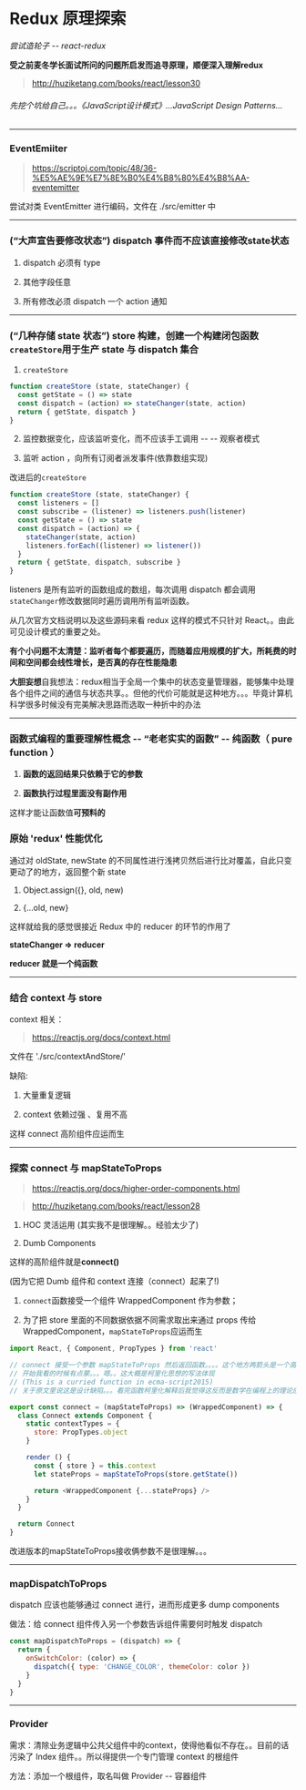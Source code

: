 # Redux 原理探索

*尝试造轮子 -- react-redux*

**受之前麦冬学长面试所问的问题所启发而追寻原理，顺便深入理解redux**

> http://huziketang.com/books/react/lesson30

###### 先挖个坑给自己。。。《JavaScript设计模式》...JavaScript Design Patterns...

---

### EventEmiiter

> https://scriptoj.com/topic/48/36-%E5%AE%9E%E7%8E%B0%E4%B8%80%E4%B8%AA-eventemitter

尝试对类 EventEmitter 进行编码，文件在 ./src/emitter 中

---

### (“大声宣告要修改状态”) dispatch 事件而不应该直接修改state状态

1. dispatch 必须有 type

2. 其他字段任意

3. 所有修改必须 dispatch 一个 action 通知

---

### (“几种存储 state 状态”) store 构建，创建一个构建闭包函数`createStore`用于生产 state 与 dispatch 集合

1. `createStore`

``` javascript
function createStore (state, stateChanger) {
  const getState = () => state
  const dispatch = (action) => stateChanger(state, action)
  return { getState, dispatch }
}
```

2. 监控数据变化，应该监听变化，而不应该手工调用 -- -- 观察者模式

3. 监听 action ，向所有订阅者派发事件(依靠数组实现)


改进后的`createStore`

``` javascript
function createStore (state, stateChanger) {
  const listeners = []
  const subscribe = (listener) => listeners.push(listener)
  const getState = () => state
  const dispatch = (action) => {
    stateChanger(state, action)
    listeners.forEach((listener) => listener())
  }
  return { getState, dispatch, subscribe }
}
```

listeners 是所有监听的函数组成的数组，每次调用 dispatch 都会调用`stateChanger`修改数据同时遍历调用所有监听函数。

从几次官方文档说明以及这些源码来看 redux 这样的模式不只针对 React。。由此可见设计模式的重要之处。

**有个小问题不太清楚：监听者每个都要遍历，而随着应用规模的扩大，所耗费的时间和空间都会线性增长，是否真的存在性能隐患**

**大胆妄想**自我想法：redux相当于全局一个集中的状态变量管理器，能够集中处理各个组件之间的通信与状态共享。。但他的代价可能就是这种地方。。。毕竟计算机科学很多时候没有完美解决思路而选取一种折中的办法

---

### 函数式编程的重要理解性概念 -- “老老实实的函数” -- 纯函数（ pure function ）

1. **函数的返回结果只依赖于它的参数**

2. **函数执行过程里面没有副作用**

这样才能让函数值**可预料的**

### 原始 'redux' 性能优化

通过对 oldState, newState 的不同属性进行浅拷贝然后进行比对覆盖，自此只变更动了的地方，返回整个新 state

1. Object.assign({}, old, new)

2. {...old, new}

这样就给我的感觉很接近 Redux 中的 reducer 的环节的作用了

**stateChanger => reducer**

**reducer 就是一个纯函数**

---

### 结合 context 与 store

context 相关：
> https://reactjs.org/docs/context.html

文件在 './src/contextAndStore/'

缺陷:

1. 大量重复逻辑

2. context 依赖过强 、复用不高

这样 connect 高阶组件应运而生

---

### 探索 connect 与 mapStateToProps

> https://reactjs.org/docs/higher-order-components.html

> http://huziketang.com/books/react/lesson28

1. HOC 灵活运用 (其实我不是很理解。。经验太少了)

2. Dumb Components

这样的高阶组件就是**connect()**

(因为它把 Dumb 组件和 context 连接（connect）起来了!)

1. `connect`函数接受一个组件 WrappedComponent 作为参数；

2. 为了把 store 里面的不同数据依据不同需求取出来通过 props 传给 WrappedComponent，`mapStateToProps`应运而生

``` javascript
import React, { Component, PropTypes } from 'react'

// connect 接受一个参数 mapStateToProps 然后返回函数。。。。这个地方两箭头是一个高阶函数。。。
// 开始我看的时候有点蒙。。。嗯。。这大概是柯里化思想的写法体现
// (This is a curried function in ecma-script2015)
// 关于原文里说这是设计缺陷。。。看完函数柯里化解释后我觉得这反而是数学在编程上的理论应用不是缺陷

export const connect = (mapStateToProps) => (WrappedComponent) => {
  class Connect extends Component {
    static contextTypes = {
      store: PropTypes.object
    }

    render () {
      const { store } = this.context
      let stateProps = mapStateToProps(store.getState())

      return <WrappedComponent {...stateProps} />
    }
  }

  return Connect
}
```

改进版本的mapStateToProps接收俩参数不是很理解。。。

---

### mapDispatchToProps

dispatch 应该也能够通过 connect 进行，进而形成更多 dump components

做法：给 connect 组件传入另一个参数告诉组件需要何时触发 dispatch

``` javascript
const mapDispatchToProps = (dispatch) => {
  return {
    onSwitchColor: (color) => {
      dispatch({ type: 'CHANGE_COLOR', themeColor: color })
    }
  }
}
```

---

### Provider

需求：清除业务逻辑中公共父组件中的context，使得他看似不存在。。目前的话污染了 Index 组件。。所以得提供一个专门管理 context 的根组件

方法：添加一个根组件，取名叫做 Provider -- 容器组件

